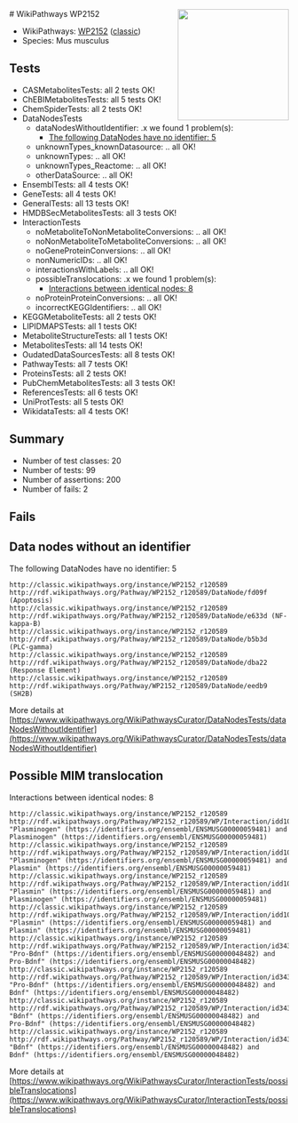 <img style="float: right; width: 200px" src="https://upload.wikimedia.org/wikipedia/commons/thumb/8/83/Wplogo_with_text_500.png/640px-Wplogo_with_text_500.png" />
# WikiPathways WP2152

* WikiPathways: [WP2152](https://wikipathways.org/pathways/WP2152) ([classic](https://classic.wikipathways.org/instance/WP2152))
* Species: Mus musculus
## Tests
* CASMetabolitesTests: all 2 tests OK!
* ChEBIMetabolitesTests: all 5 tests OK!
* ChemSpiderTests: all 2 tests OK!
* DataNodesTests
    * dataNodesWithoutIdentifier: .x we found 1 problem(s):
        * [The following DataNodes have no identifier: 5](#d2d32fa4)
    * unknownTypes_knownDatasource: .. all OK!
    * unknownTypes: .. all OK!
    * unknownTypes_Reactome: .. all OK!
    * otherDataSource: .. all OK!
* EnsemblTests: all 4 tests OK!
* GeneTests: all 4 tests OK!
* GeneralTests: all 13 tests OK!
* HMDBSecMetabolitesTests: all 3 tests OK!
* InteractionTests
    * noMetaboliteToNonMetaboliteConversions: .. all OK!
    * noNonMetaboliteToMetaboliteConversions: .. all OK!
    * noGeneProteinConversions: .. all OK!
    * nonNumericIDs: .. all OK!
    * interactionsWithLabels: .. all OK!
    * possibleTranslocations: .x we found 1 problem(s):
        * [Interactions between identical nodes: 8](#1c11820d)
    * noProteinProteinConversions: .. all OK!
    * incorrectKEGGIdentifiers: .. all OK!
* KEGGMetaboliteTests: all 2 tests OK!
* LIPIDMAPSTests: all 1 tests OK!
* MetaboliteStructureTests: all 1 tests OK!
* MetabolitesTests: all 14 tests OK!
* OudatedDataSourcesTests: all 8 tests OK!
* PathwayTests: all 7 tests OK!
* ProteinsTests: all 2 tests OK!
* PubChemMetabolitesTests: all 3 tests OK!
* ReferencesTests: all 6 tests OK!
* UniProtTests: all 5 tests OK!
* WikidataTests: all 4 tests OK!


## Summary

* Number of test classes: 20
* Number of tests: 99
* Number of assertions: 200
* Number of fails: 2

## Fails

<a name="d2d32fa4" />

## Data nodes without an identifier

The following DataNodes have no identifier: 5
```
http://classic.wikipathways.org/instance/WP2152_r120589 http://rdf.wikipathways.org/Pathway/WP2152_r120589/DataNode/fd09f (Apoptosis)
http://classic.wikipathways.org/instance/WP2152_r120589 http://rdf.wikipathways.org/Pathway/WP2152_r120589/DataNode/e633d (NF-kappa-B)
http://classic.wikipathways.org/instance/WP2152_r120589 http://rdf.wikipathways.org/Pathway/WP2152_r120589/DataNode/b5b3d (PLC-gamma)
http://classic.wikipathways.org/instance/WP2152_r120589 http://rdf.wikipathways.org/Pathway/WP2152_r120589/DataNode/dba22 (Response Element)
http://classic.wikipathways.org/instance/WP2152_r120589 http://rdf.wikipathways.org/Pathway/WP2152_r120589/DataNode/eedb9 (SH2B)
```

More details at [https://www.wikipathways.org/WikiPathwaysCurator/DataNodesTests/dataNodesWithoutIdentifier](https://www.wikipathways.org/WikiPathwaysCurator/DataNodesTests/dataNodesWithoutIdentifier)

<a name="1c11820d" />

## Possible MIM translocation

Interactions between identical nodes: 8
```
http://classic.wikipathways.org/instance/WP2152_r120589 http://rdf.wikipathways.org/Pathway/WP2152_r120589/WP/Interaction/idd102b619 "Plasminogen" (https://identifiers.org/ensembl/ENSMUSG00000059481) and 
Plasminogen" (https://identifiers.org/ensembl/ENSMUSG00000059481)
http://classic.wikipathways.org/instance/WP2152_r120589 http://rdf.wikipathways.org/Pathway/WP2152_r120589/WP/Interaction/idd102b619 "Plasminogen" (https://identifiers.org/ensembl/ENSMUSG00000059481) and 
Plasmin" (https://identifiers.org/ensembl/ENSMUSG00000059481)
http://classic.wikipathways.org/instance/WP2152_r120589 http://rdf.wikipathways.org/Pathway/WP2152_r120589/WP/Interaction/idd102b619 "Plasmin" (https://identifiers.org/ensembl/ENSMUSG00000059481) and 
Plasminogen" (https://identifiers.org/ensembl/ENSMUSG00000059481)
http://classic.wikipathways.org/instance/WP2152_r120589 http://rdf.wikipathways.org/Pathway/WP2152_r120589/WP/Interaction/idd102b619 "Plasmin" (https://identifiers.org/ensembl/ENSMUSG00000059481) and 
Plasmin" (https://identifiers.org/ensembl/ENSMUSG00000059481)
http://classic.wikipathways.org/instance/WP2152_r120589 http://rdf.wikipathways.org/Pathway/WP2152_r120589/WP/Interaction/id34395b15 "Pro-Bdnf" (https://identifiers.org/ensembl/ENSMUSG00000048482) and 
Pro-Bdnf" (https://identifiers.org/ensembl/ENSMUSG00000048482)
http://classic.wikipathways.org/instance/WP2152_r120589 http://rdf.wikipathways.org/Pathway/WP2152_r120589/WP/Interaction/id34395b15 "Pro-Bdnf" (https://identifiers.org/ensembl/ENSMUSG00000048482) and 
Bdnf" (https://identifiers.org/ensembl/ENSMUSG00000048482)
http://classic.wikipathways.org/instance/WP2152_r120589 http://rdf.wikipathways.org/Pathway/WP2152_r120589/WP/Interaction/id34395b15 "Bdnf" (https://identifiers.org/ensembl/ENSMUSG00000048482) and 
Pro-Bdnf" (https://identifiers.org/ensembl/ENSMUSG00000048482)
http://classic.wikipathways.org/instance/WP2152_r120589 http://rdf.wikipathways.org/Pathway/WP2152_r120589/WP/Interaction/id34395b15 "Bdnf" (https://identifiers.org/ensembl/ENSMUSG00000048482) and 
Bdnf" (https://identifiers.org/ensembl/ENSMUSG00000048482)
```

More details at [https://www.wikipathways.org/WikiPathwaysCurator/InteractionTests/possibleTranslocations](https://www.wikipathways.org/WikiPathwaysCurator/InteractionTests/possibleTranslocations)

